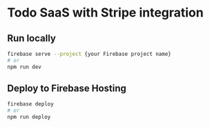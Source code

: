 # Todo SaaS with Stripe integration

## Run locally

```bash
firebase serve --project {your Firebase project name}
# or
npm run dev
```

## Deploy to Firebase Hosting

```bash
firebase deploy
# or
npm run deploy
```
